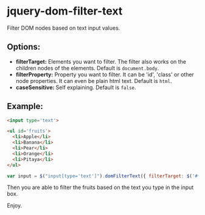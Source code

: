 # jquery-dom-filter-text
Filter DOM nodes based on text input values.

## Options:

- **filterTarget:** Elements you want to filter. The filter also works on the children nodes of the elements. Default is ```document.body```.
- **filterProperty:** Property you want to filter. It can be 'id', 'class' or other node properties. It can even be plain html text. Default is ```html```.
- **caseSensitive:** Self explaining. Default is ```false```.

## Example:
```html
<input type='text'>

<ul id='fruits'>
  <li>Apple</li>
  <li>Banana</li>
  <li>Pear</li>
  <li>Orange</li>
  <li>Pitaya</li>
</ul>
```
```javascript
var input = $("input[type='text']").domFilterText({ filterTarget: $('#fruits') });
```

Then you are able to filter the fruits based on the text you type in the input box.

Enjoy.
